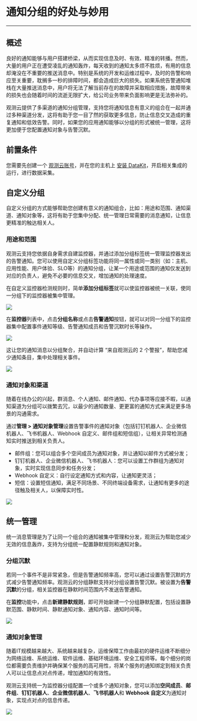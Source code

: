 # 通知分组的好处与妙用
---

## 概述

良好的通知能够与用户搭建桥梁，从而实现信息及时、有效、精准的转播。然而，大量的用户正在遭受凌乱的通知轰炸，每天收到的通知太多烦不胜烦，有用的信息却淹没在不重要的推送消息中。特别是系统的开发和运维过程中，及时的告警和响应至关重要，耽搁多一秒的排障时间，都会造成巨大的损失。如果系统告警通知堆栈在大量推送消息中，用户将无法了解当前存在的故障并采取相应措施，故障带来的损失也会随着时间的流逝无限扩大，给公司业务带来负面影响更是无法弥补的。

观测云提供了多渠道的通知分组管理，支持您将通知信息有意义的组合在一起并通过多种渠道分发，这将有助于您一目了然的获取更多信息，防止信息交叉造成的重复通知和低效告警。同时，如果您的应用通知能够以分组的形式被统一管理，这将更加便于您配置通知对象与告警沉默。

## 前置条件

您需要先创建一个 [观测云账号](https://www.guance.com)，并在您的主机上 [安装 DataKit](../../datakit/datakit-install.md)，开启相关集成的运行，进行数据采集。

## 自定义分组

自定义分组的方式能够帮助您创建有意义的通知组合，比如：用途和范围、通知渠道、通知对象等，这将有助于您集中分配、统一管理日常需要的消息通知，让信息更精准的触达相关人。

### 用途和范围

观测云支持您依据自身需求自建监控器，并通过添加分组标签统一管理监控器发出的告警通知。您可以使用自定义分组标签功能将同一属性或同一类别（如：主机、应用性能、用户体验、SLO等）的通知分组，让某一个用途或范围的通知仅发送到对应的负责人，避免不必要的信息交叉，增加通知的处理速度。

在自定义监控器检测规则时，简单**添加分组标签**就可以使监控器被统一关联，使同一分组下的监控器被集中管理。

![](../img/5.inform_group_1.png)

在**监控器**列表中，点击**分组名称**或点击**告警通知**按钮，就可以对同一分组下的监控器集中配置事件通知等级、告警通知成员和告警沉默时长等操作。

![](../img/5.inform_group_2.png)

这让您的通知消息以分组聚合，并自动计算 “来自观测云的 2 个警报”，帮助您减少通知条目，集中处理相关事件。

![](../img/5.inform_group_3.png)

### 通知对象和渠道


随着在线办公的兴起，群消息、个人通知、邮件通知、代办事项等应接不暇，以通知渠道为分组可以拨繁去冗，以最少的通知数量、更更富的通知方式来满足更多场景的沟通需求。

通过**管理 > 通知对象管理**设置告警事件的通知对象（包括钉钉机器人、企业微信机器人、飞书机器人、Webhook 自定义、邮件组和短信组），让相关异常检测通知实时推送到相关负责人。

- 邮件组：您可以组合多个空间成员为通知对象，并让通知以邮件方式被分发；  
- 钉钉机器人、企业微信机器人、飞书机器人：您可以设置工作群组为通知对象，实时实现信息同步和任务分发；  
- Webhook 自定义：自行设定通知方式和内容，让通知更灵活；  
- 短信：设置短信通知，满足不同场景、不同终端设备需求，让通知有更多的途径触及相关人，以保障实时性。 

![](../img/5.inform_group_4.png)

## 统一管理

统一消息管理是为了让同一个组合的通知被集中管理和分发，观测云为帮助您减少无效的信息轰炸，支持为分组统一配置静默规则和通知对象。

### 分组沉默

若同一个事件不是非常紧急，但是告警通知频率高，您可以通过设置告警沉默的方式减少告警通知频率。观测云的分组静默支持对分组设置告警沉默。被设置为**告警沉默**的分组，相关监控器在静默时间范围内不发送告警通知。

在**监控**功能中，点击**新建静默规则**，即可开始新建一个分组静默配置，包括设置静默范围、静默时间、静默通知对象、通知内容、通知时间等。

![](../img/5.inform_group_5.png)

### 通知对象管理

随着IT规模越来越大、系统越来越复杂，运维保障工作由最初的硬件运维不断细分为网络运维、系统运维、软件运维、基础环境运维、安全工程师等。每个细分的岗位都需要负责维护并确保某个服务的高可用性，将某个服务的通知绑定到相关负责人可以让信息点对点传递，增加通知的有效性。

观测云支持统一为监控器分组配置一个或多个通知对象，您可以添加**空间成员**、**邮件组**、**钉钉机器人**、**企业微信机器人**、**飞书机器人**和 **Webhook 自定义**为通知对象，实现点对点的信息传递。

![](../img/5.inform_group_6.png)

